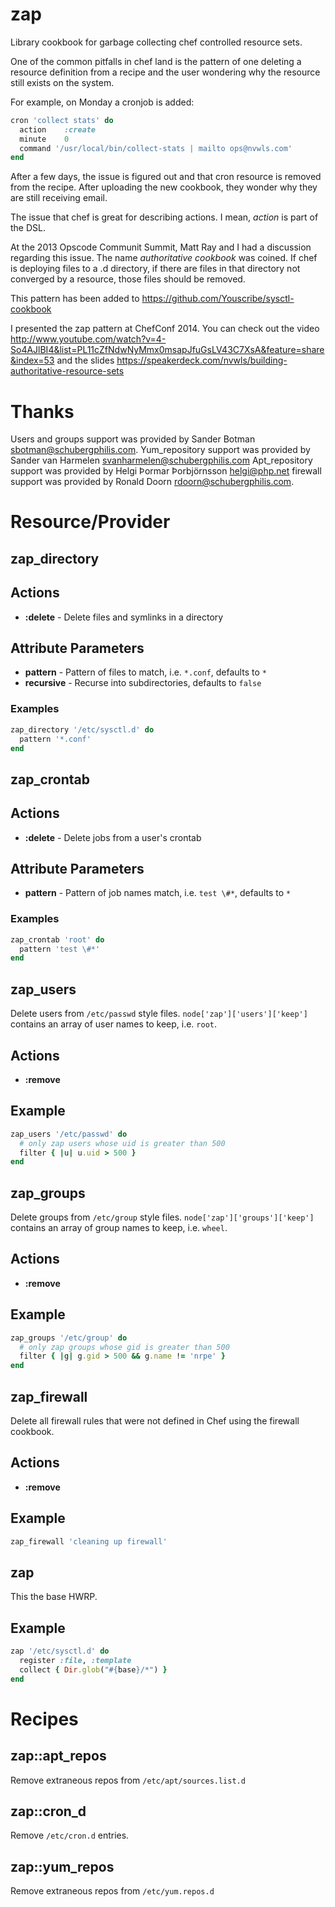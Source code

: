 zap
===

Library cookbook for garbage collecting chef controlled resource sets.

One of the common pitfalls in chef land is the pattern of one deleting a
resource definition from a recipe and the user wondering why the resource still
exists on the system.

For example, on Monday a cronjob is added:

```ruby
cron 'collect stats' do
  action	:create
  minute	0
  command '/usr/local/bin/collect-stats | mailto ops@nvwls.com'
end
```

After a few days, the issue is figured out and that cron resource is removed
from the recipe.  After uploading the new cookbook, they wonder why they are
still receiving email.

The issue that chef is great for describing actions.  I mean, *action* is part
of the DSL.

At the 2013 Opscode Communit Summit, Matt Ray and I had a discussion regarding
this issue.  The name *authoritative cookbook* was coined.  If chef is deploying
files to a .d directory, if there are files in that directory not converged by a
resource, those files should be removed.

This pattern has been added to https://github.com/Youscribe/sysctl-cookbook

I presented the zap pattern at ChefConf 2014. You can check out the
video
http://www.youtube.com/watch?v=4-So4AJlBI4&list=PL11cZfNdwNyMmx0msapJfuGsLV43C7XsA&feature=share&index=53
and the slides
https://speakerdeck.com/nvwls/building-authoritative-resource-sets

Thanks
======

Users and groups support was provided by Sander Botman <sbotman@schubergphilis.com>.
Yum_repository support was provided by Sander van Harmelen <svanharmelen@schubergphilis.com>
Apt_repository support was provided by Helgi Þormar Þorbjörnsson <helgi@php.net>
firewall support was provided by Ronald Doorn <rdoorn@schubergphilis.com>.

Resource/Provider
=================

zap_directory
-------------

## Actions

- **:delete** - Delete files and symlinks in a directory

## Attribute Parameters

- **pattern** - Pattern of files to match, i.e. `*.conf`, defaults to `*`
- **recursive** - Recurse into subdirectories, defaults to `false`

### Examples

```ruby
zap_directory '/etc/sysctl.d' do
  pattern '*.conf'
end
```

zap_crontab
-----------

## Actions

- **:delete** - Delete jobs from a user's crontab

## Attribute Parameters

- **pattern** - Pattern of job names match, i.e. `test \#*`, defaults to `*`

### Examples

```ruby
zap_crontab 'root' do
  pattern 'test \#*'
end
```

zap_users
---------

Delete users from `/etc/passwd` style files.
`node['zap']['users']['keep']` contains an array of user names to
keep, i.e. `root`.

## Actions

- **:remove**

## Example

```ruby
zap_users '/etc/passwd' do
  # only zap users whose uid is greater than 500
  filter { |u| u.uid > 500 }
end
```

zap_groups
----------

Delete groups from `/etc/group` style files.
`node['zap']['groups']['keep']` contains an array of group names to
keep, i.e. `wheel`.

## Actions

- **:remove**

## Example

```ruby
zap_groups '/etc/group' do
  # only zap groups whose gid is greater than 500
  filter { |g| g.gid > 500 && g.name != 'nrpe' }
end
```

zap_firewall
------------

Delete all firewall rules that were not defined in Chef using the firewall cookbook.

## Actions

- **:remove**

## Example

```ruby
zap_firewall 'cleaning up firewall'
```

zap
---

This the base HWRP.

## Example

```ruby
zap '/etc/sysctl.d' do
  register :file, :template
  collect { Dir.glob("#{base}/*") }
end
```

Recipes
=======

zap::apt_repos
--------------

Remove extraneous repos from `/etc/apt/sources.list.d`

zap::cron_d
-----------

Remove `/etc/cron.d` entries.

zap::yum_repos
--------------

Remove extraneous repos from `/etc/yum.repos.d`
